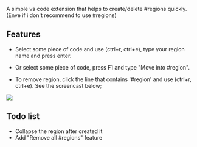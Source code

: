 A simple vs code extension that helps to create/delete #regions quickly. (Enve if i don't recommend to use #regions)

## Features

- Select some piece of code and use (ctrl+r, ctrl+e),  type your region name and press enter. 

- Or select some piece of code,  press F1 and type "Move into #region". 

- To remove region, click the line that contains '#region' and use (ctrl+r, ctrl+e). See the screencast below;

<img src= "https://github.com/suadev/csharp-region-manager/blob/master/screencast.gif" />
  
## Todo list

- Collapse the region after created it
- Add "Remove all #regions" feature

